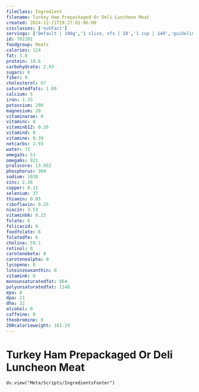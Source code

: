 ```yaml
---
fileClass: Ingredient
filename: Turkey Ham Prepackaged Or Deli Luncheon Meat
created: 2024-12-21T19:27:02-06:00
cssclasses: ['nutFact']
servings: ['Default | 100g','1 slice, nfs | 28','1 cup | 140','guideline amount on regular sandwich | 56','guideline amount on large sandwich | 84']
id: 782391
foodgroup: Meats
calories: 124
fat: 3.8
protein: 19.6
carbohydrate: 2.93
sugars: 0
fiber: 0
cholesterol: 67
saturatedfats: 1.09
calcium: 5
iron: 1.35
potassium: 299
magnesium: 20
vitaminarae: 0
vitaminc: 0
vitaminb12: 0.26
vitamind: 0
vitamine: 0.39
netcarbs: 2.93
water: 72
omega3s: 53
omega6s: 921
pralscore: 13.952
phosphorus: 304
sodium: 1038
zinc: 2.36
copper: 0.11
selenium: 37
thiamin: 0.05
riboflavin: 0.25
niacin: 3.53
vitaminb6: 0.23
folate: 6
folicacid: 0
foodfolate: 6
folatedfe: 6
choline: 59.1
retinol: 0
carotenebeta: 0
carotenealpha: 0
lycopene: 0
luteinzeaxanthin: 0
vitamink: 0
monounsaturatedfat: 864
polyunsaturatedfat: 1148
epa: 0
dpa: 21
dha: 32
alcohol: 0
caffeine: 0
theobromine: 0
200calorieweight: 161.29
---
```


# Turkey Ham Prepackaged Or Deli Luncheon Meat

```dataviewjs
dv.view("Meta/Scripts/IngredientsFooter")
```
